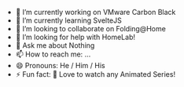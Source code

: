 - 🔭 I’m currently working on VMware Carbon Black
- 🌱 I’m currently learning SvelteJS
- 👯 I’m looking to collaborate on Folding@Home
- 🤔 I’m looking for help with HomeLab!
- 💬 Ask me about Nothing
- 📫 How to reach me: ...
- 😄 Pronouns: He / Him / His
- ⚡ Fun fact: 🤟 Love to watch any Animated Series!
